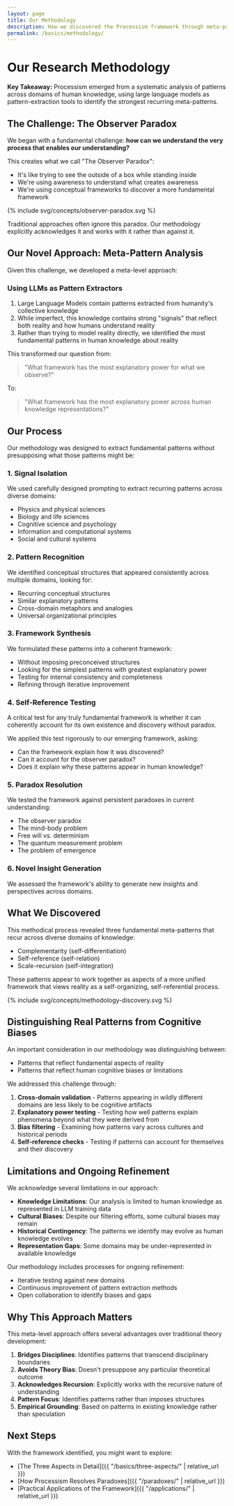 ```yaml
---
layout: page
title: Our Methodology
description: How we discovered the Processism framework through meta-pattern analysis across domains of human knowledge.
permalink: /basics/methodology/
---
```


# Our Research Methodology

**Key Takeaway:** Processism emerged from a systematic analysis of patterns across domains of human knowledge, using large language models as pattern-extraction tools to identify the strongest recurring meta-patterns.

## The Challenge: The Observer Paradox

We began with a fundamental challenge: **how can we understand the very process that enables our understanding?**

This creates what we call "The Observer Paradox":
- It's like trying to see the outside of a box while standing inside
- We're using awareness to understand what creates awareness
- We're using conceptual frameworks to discover a more fundamental framework

{% include svg/concepts/observer-paradox.svg %}

Traditional approaches often ignore this paradox. Our methodology explicitly acknowledges it and works with it rather than against it.

## Our Novel Approach: Meta-Pattern Analysis

Given this challenge, we developed a meta-level approach:

### Using LLMs as Pattern Extractors

1. Large Language Models contain patterns extracted from humanity's collective knowledge
2. While imperfect, this knowledge contains strong "signals" that reflect both reality and how humans understand reality
3. Rather than trying to model reality directly, we identified the most fundamental patterns in human knowledge about reality

This transformed our question from:
> "What framework has the most explanatory power for what we observe?"

To:
> "What framework has the most explanatory power across human knowledge representations?"

## Our Process

Our methodology was designed to extract fundamental patterns without presupposing what those patterns might be:

### 1. Signal Isolation

We used carefully designed prompting to extract recurring patterns across diverse domains:
- Physics and physical sciences
- Biology and life sciences
- Cognitive science and psychology
- Information and computational systems
- Social and cultural systems

### 2. Pattern Recognition

We identified conceptual structures that appeared consistently across multiple domains, looking for:
- Recurring conceptual structures
- Similar explanatory patterns
- Cross-domain metaphors and analogies
- Universal organizational principles

### 3. Framework Synthesis

We formulated these patterns into a coherent framework:
- Without imposing preconceived structures
- Looking for the simplest patterns with greatest explanatory power
- Testing for internal consistency and completeness
- Refining through iterative improvement

### 4. Self-Reference Testing

A critical test for any truly fundamental framework is whether it can coherently account for its own existence and discovery without paradox.

We applied this test rigorously to our emerging framework, asking:
- Can the framework explain how it was discovered?
- Can it account for the observer paradox?
- Does it explain why these patterns appear in human knowledge?

### 5. Paradox Resolution

We tested the framework against persistent paradoxes in current understanding:
- The observer paradox
- The mind-body problem
- Free will vs. determinism
- The quantum measurement problem
- The problem of emergence

### 6. Novel Insight Generation

We assessed the framework's ability to generate new insights and perspectives across domains.

## What We Discovered

This methodical process revealed three fundamental meta-patterns that recur across diverse domains of knowledge:
- Complementarity (self-differentiation)
- Self-reference (self-relation)
- Scale-recursion (self-integration)

These patterns appear to work together as aspects of a more unified framework that views reality as a self-organizing, self-referential process.

{% include svg/concepts/methodology-discovery.svg %}

## Distinguishing Real Patterns from Cognitive Biases

An important consideration in our methodology was distinguishing between:
- Patterns that reflect fundamental aspects of reality
- Patterns that reflect human cognitive biases or limitations

We addressed this challenge through:
1. **Cross-domain validation** - Patterns appearing in wildly different domains are less likely to be cognitive artifacts
2. **Explanatory power testing** - Testing how well patterns explain phenomena beyond what they were derived from
3. **Bias filtering** - Examining how patterns vary across cultures and historical periods
4. **Self-reference checks** - Testing if patterns can account for themselves and their discovery

## Limitations and Ongoing Refinement

We acknowledge several limitations in our approach:

- **Knowledge Limitations**: Our analysis is limited to human knowledge as represented in LLM training data
- **Cultural Biases**: Despite our filtering efforts, some cultural biases may remain
- **Historical Contingency**: The patterns we identify may evolve as human knowledge evolves
- **Representation Gaps**: Some domains may be under-represented in available knowledge

Our methodology includes processes for ongoing refinement:
- Iterative testing against new domains
- Continuous improvement of pattern extraction methods
- Open collaboration to identify biases and gaps

## Why This Approach Matters

This meta-level approach offers several advantages over traditional theory development:

1. **Bridges Disciplines**: Identifies patterns that transcend disciplinary boundaries
2. **Avoids Theory Bias**: Doesn't presuppose any particular theoretical outcome
3. **Acknowledges Recursion**: Explicitly works with the recursive nature of understanding
4. **Pattern Focus**: Identifies patterns rather than imposes structures
5. **Empirical Grounding**: Based on patterns in existing knowledge rather than speculation

## Next Steps

With the framework identified, you might want to explore:
- [The Three Aspects in Detail]({{ "/basics/three-aspects/" | relative_url }})
- [How Processism Resolves Paradoxes]({{ "/paradoxes/" | relative_url }})
- [Practical Applications of the Framework]({{ "/applications/" | relative_url }})
